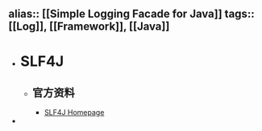 alias:: [[Simple Logging Facade for Java]]
tags:: [[Log]], [[Framework]], [[Java]]
---

- # SLF4J
	- ## 官方资料
		- [SLF4J Homepage](https://www.slf4j.org/)
-